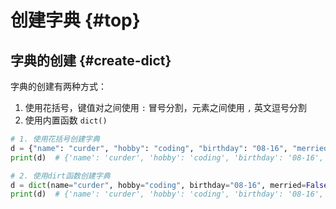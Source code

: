 # 创建字典 {#top}

## 字典的创建 {#create-dict}

字典的创建有两种方式：

1. 使用花括号，键值对之间使用 `:` 冒号分割，元素之间使用 `,` 英文逗号分割
2. 使用内置函数 `dict()`

```python
# 1. 使用花括号创建字典
d = {"name": "curder", "hobby": "coding", "birthday": "08-16", "merried": False}
print(d)  # {'name': 'curder', 'hobby': 'coding', 'birthday': '08-16', 'merried': False}

# 2. 使用dirt函数创建字典
d = dict(name="curder", hobby="coding", birthday="08-16", merried=False)
print(d)  # {'name': 'curder', 'hobby': 'coding', 'birthday': '08-16', 'merried': False}
```
